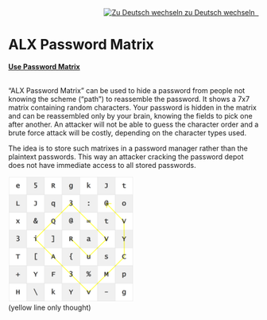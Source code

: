 <div style="text-align:right">
    <a href="index_de/"><img class="emojione" src="https://cdn.jsdelivr.net/emojione/assets/svg/1f1e9-1f1ea.svg" title="Zu Deutsch wechseln"> zu Deutsch wechseln &nbsp; </a>
</div>

# ALX Password Matrix

<a class="button" href="PasswordMatrix.htm"><b>Use Password Matrix</b></a><br><br>

“ALX Password Matrix” can be used to hide a password from people not knowing the scheme (“path”) to reassemble the password. It shows a 7x7 matrix containing random characters. Your password is hidden in the matrix and can be reassembled only by your brain, knowing the fields to pick one after another. An attacker will not be able to guess the character order and a brute force attack will be costly, depending on the character types used.

The idea is to store such matrixes in a password manager rather than the plaintext passwords. This way an attacker cracking the password depot does not have immediate access to all stored passwords.

<img src="tutorial/images/passwordMatrix_anim.gif" width="50%"><br>
(yellow line only thought)